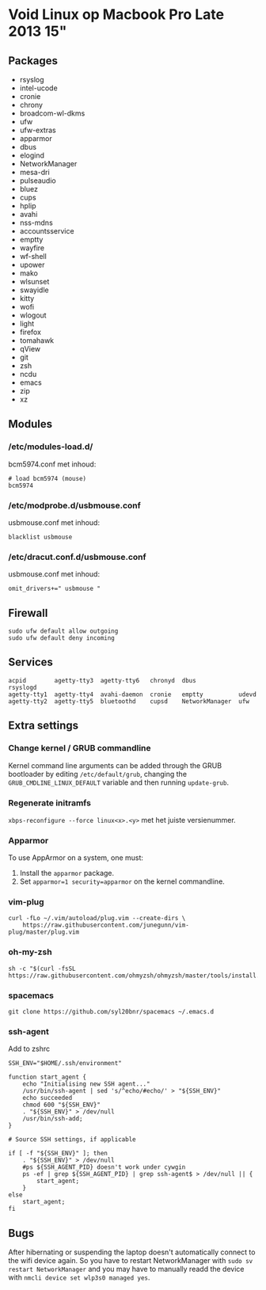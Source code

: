 # Void Linux op Macbook Pro Late 2013 15"

## Packages

* rsyslog
* intel-ucode
* cronie
* chrony
* broadcom-wl-dkms
* ufw
* ufw-extras
* apparmor
* dbus
* elogind
* NetworkManager
* mesa-dri
* pulseaudio
* bluez
* cups
* hplip
* avahi
* nss-mdns
* accountsservice
* emptty
* wayfire
* wf-shell
* upower
* mako
* wlsunset
* swayidle
* kitty
* wofi
* wlogout
* light
* firefox
* tomahawk
* qView
* git
* zsh
* ncdu
* emacs
* zip
* xz

## Modules

### /etc/modules-load.d/

bcm5974.conf met inhoud:

```
# load bcm5974 (mouse)
bcm5974
```

### /etc/modprobe.d/usbmouse.conf

usbmouse.conf met inhoud:

```
blacklist usbmouse
```

### /etc/dracut.conf.d/usbmouse.conf

usbmouse.conf met inhoud:

```
omit_drivers+=" usbmouse "
```

## Firewall

```
sudo ufw default allow outgoing
sudo ufw default deny incoming
```

## Services

```
acpid        agetty-tty3  agetty-tty6   chronyd  dbus            rsyslogd
agetty-tty1  agetty-tty4  avahi-daemon  cronie   emptty          udevd
agetty-tty2  agetty-tty5  bluetoothd    cupsd    NetworkManager  ufw
```

## Extra settings

### Change kernel / GRUB commandline

Kernel command line arguments can be added through the GRUB bootloader by editing ```/etc/default/grub```, changing the ```GRUB_CMDLINE_LINUX_DEFAULT``` variable and then running ```update-grub```.

### Regenerate initramfs

```xbps-reconfigure --force linux<x>.<y>``` met het juiste versienummer.

### Apparmor

To use AppArmor on a system, one must:

1. Install the ```apparmor``` package.
2. Set ```apparmor=1 security=apparmor``` on the kernel commandline.

### vim-plug

```
curl -fLo ~/.vim/autoload/plug.vim --create-dirs \
    https://raw.githubusercontent.com/junegunn/vim-plug/master/plug.vim
```

### oh-my-zsh

```
sh -c "$(curl -fsSL https://raw.githubusercontent.com/ohmyzsh/ohmyzsh/master/tools/install.sh)"
```

### spacemacs

```
git clone https://github.com/syl20bnr/spacemacs ~/.emacs.d
```

### ssh-agent

Add to zshrc
```
SSH_ENV="$HOME/.ssh/environment"

function start_agent {
    echo "Initialising new SSH agent..."
    /usr/bin/ssh-agent | sed 's/^echo/#echo/' > "${SSH_ENV}"
    echo succeeded
    chmod 600 "${SSH_ENV}"
    . "${SSH_ENV}" > /dev/null
    /usr/bin/ssh-add;
}

# Source SSH settings, if applicable

if [ -f "${SSH_ENV}" ]; then
    . "${SSH_ENV}" > /dev/null
    #ps ${SSH_AGENT_PID} doesn't work under cywgin
    ps -ef | grep ${SSH_AGENT_PID} | grep ssh-agent$ > /dev/null || {
        start_agent;
    }
else
    start_agent;
fi
```

## Bugs 

After hibernating or suspending the laptop doesn't automatically connect to the wifi device again. So you have to restart NetworkManager with ```sudo sv restart NetworkManager``` and you may have to manually readd the device with ```nmcli device set wlp3s0 managed yes```.
